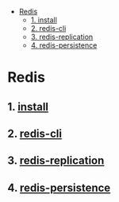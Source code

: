 <!-- TOC -->

- [Redis](#redis)
  - [1. <a href="document/install.md">install</a>](#1-a-href%22documentinstallmd%22installa)
  - [2. <a href="document/sbs_admin_redis-cli.md">redis-cli</a>](#2-a-href%22documentsbsadminredis-climd%22redis-clia)
  - [3. <a href="document/sbs_admin_replication.md">redis-replication</a>](#3-a-href%22documentsbsadminreplicationmd%22redis-replicationa)
  - [4. <a href="document/sbs_admin_persistence.md">redis-persistence</a>](#4-a-href%22documentsbsadminpersistencemd%22redis-persistencea)

<!-- /TOC -->

# Redis

## 1. <a href="document/install.md">install</a>

## 2. <a href="document/sbs_admin_redis-cli.md">redis-cli</a>

## 3. <a href="document/sbs_admin_replication.md">redis-replication</a>

## 4. <a href="document/sbs_admin_persistence.md">redis-persistence</a>